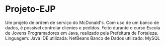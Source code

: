 # Projeto-EJP
Um projeto de ordem de serviço do McDonald's. Com uso de um banco de dados, é possível controlar clientes e pedidos. Feito durante o curso Escola de Jovens Programadores em Java, realizado pela Prefeitura de Fortaleza.
Linguagem: Java
IDE utilizada: NetBeans
Banco de Dados utilizado: MySQL

